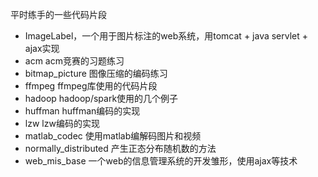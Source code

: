 平时练手的一些代码片段

* ImageLabel，一个用于图片标注的web系统，用tomcat + java servlet + ajax实现
* acm  acm竞赛的习题练习
* bitmap_picture 图像压缩的编码练习
* ffmpeg  ffmpeg库使用的代码片段
* hadoop  hadoop/spark使用的几个例子
* huffman huffman编码的实现
* lzw lzw编码的实现
* matlab_codec 使用matlab编解码图片和视频
* normally_distributed 产生正态分布随机数的方法
* web_mis_base 一个web的信息管理系统的开发雏形，使用ajax等技术
